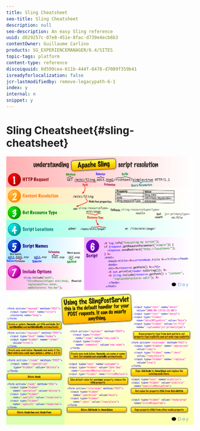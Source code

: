 ```yaml
---
title: Sling Cheatsheet
seo-title: Sling Cheatsheet
description: null
seo-description: An easy Sling reference
uuid: d829257c-07e8-451e-8fac-d739e4ecb6b3
contentOwner: Guillaume Carlino
products: SG_EXPERIENCEMANAGER/6.4/SITES
topic-tags: platform
content-type: reference
discoiquuid: 0d599cea-611b-444f-8478-d7089f359b41
isreadyforlocalization: false
jcr-lastmodifiedby: remove-legacypath-6-1
index: y
internal: n
snippet: y
---
```


# Sling Cheatsheet{#sling-cheatsheet}

 ![](assets/chlimage_1-109.png) ![](assets/chlimage_1-110.png)

